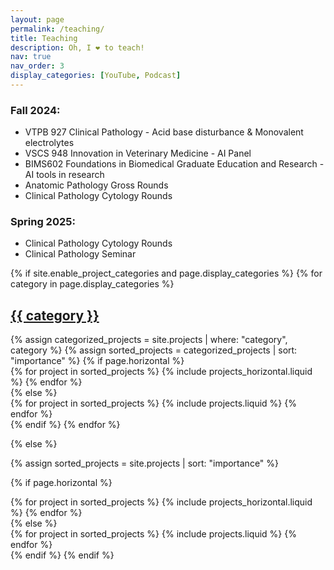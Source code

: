 ```yaml
---
layout: page
permalink: /teaching/
title: Teaching
description: Oh, I ❤️ to teach!
nav: true
nav_order: 3
display_categories: [YouTube, Podcast]
---
```


<div class="course">
  <div>
    <h3>Fall 2024:</h3>
    <ul>
      <li>VTPB 927 Clinical Pathology - Acid base disturbance & Monovalent electrolytes</li>
      <li>VSCS 948 Innovation in Veterinary Medicine - AI Panel</li>
      <li>BIMS602 Foundations in Biomedical Graduate Education and Research - AI tools in research</li>
      <li>Anatomic Pathology Gross Rounds</li>
      <li>Clinical Pathology Cytology Rounds</li>
    </ul>
  </div>
  <div>
    <h3>Spring 2025:</h3>
    <ul>
      <li>Clinical Pathology Cytology Rounds</li>
      <li>Clinical Pathology Seminar</li>
    </ul>
  </div>
</div>
<div class="teaching">
{% if site.enable_project_categories and page.display_categories %}
  <!-- Display categorized projects -->
  {% for category in page.display_categories %}
  <a id="{{ category }}" href=".#{{ category }}">
    <h2 class="category">{{ category }}</h2>
  </a>
  {% assign categorized_projects = site.projects | where: "category", category %}
  {% assign sorted_projects = categorized_projects | sort: "importance" %}
  <!-- Generate cards for each project -->
  {% if page.horizontal %}
  <div class="container">
    <div class="row row-cols-1 row-cols-md-2">
    {% for project in sorted_projects %}
      {% include projects_horizontal.liquid %}
    {% endfor %}
    </div>
  </div>
  {% else %}
  <div class="row row-cols-1 row-cols-md-3">
    {% for project in sorted_projects %}
      {% include projects.liquid %}
    {% endfor %}
  </div>
  {% endif %}
  {% endfor %}

{% else %}

<!-- Display projects without categories -->

{% assign sorted_projects = site.projects | sort: "importance" %}

  <!-- Generate cards for each project -->

{% if page.horizontal %}

  <div class="container">
    <div class="row row-cols-1 row-cols-md-2">
    {% for project in sorted_projects %}
      {% include projects_horizontal.liquid %}
    {% endfor %}
    </div>
  </div>
  {% else %}
  <div class="row row-cols-1 row-cols-md-3">
    {% for project in sorted_projects %}
      {% include projects.liquid %}
    {% endfor %}
  </div>
  {% endif %}
{% endif %}
</div>
